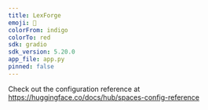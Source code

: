 ```yaml
---
title: LexForge
emoji: 🏃
colorFrom: indigo
colorTo: red
sdk: gradio
sdk_version: 5.20.0
app_file: app.py
pinned: false
---
```


Check out the configuration reference at https://huggingface.co/docs/hub/spaces-config-reference
